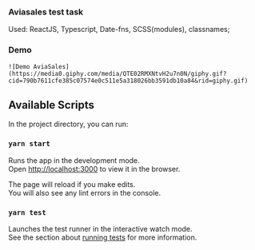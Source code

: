 ### Aviasales test task

Used: ReactJS, Typescript, Date-fns, SCSS(modules), classnames;

### Demo
```
![Demo AviaSales](https://media0.giphy.com/media/QTE02RMXNtvH2u7n0N/giphy.gif?cid=790b7611cfe385c07574e0c511e5a318026bb3591db10a84&rid=giphy.gif)

```

## Available Scripts

In the project directory, you can run:

### `yarn start`

Runs the app in the development mode.\
Open [http://localhost:3000](http://localhost:3000) to view it in the browser.

The page will reload if you make edits.\
You will also see any lint errors in the console.

### `yarn test`

Launches the test runner in the interactive watch mode.\
See the section about [running tests](https://facebook.github.io/create-react-app/docs/running-tests) for more information.

